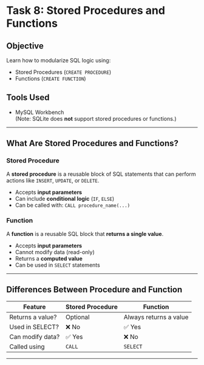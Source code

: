 #  Task 8: Stored Procedures and Functions

##  Objective
Learn how to modularize SQL logic using:
- Stored Procedures (`CREATE PROCEDURE`)
- Functions (`CREATE FUNCTION`)

##  Tools Used
- MySQL Workbench  
(Note: SQLite does **not** support stored procedures or functions.)

---

##  What Are Stored Procedures and Functions?

###  Stored Procedure
A **stored procedure** is a reusable block of SQL statements that can perform actions like `INSERT`, `UPDATE`, or `DELETE`.

- Accepts **input parameters**
- Can include **conditional logic** (`IF`, `ELSE`)
- Can be called with: `CALL procedure_name(...)`

###  Function
A **function** is a reusable SQL block that **returns a single value**.

- Accepts **input parameters**
- Cannot modify data (read-only)
- Returns a **computed value**
- Can be used in `SELECT` statements

---

##  Differences Between Procedure and Function

| Feature            | Stored Procedure     | Function               |
|--------------------|----------------------|------------------------|
| Returns a value?   | Optional             | Always returns a value |
| Used in SELECT?    | ❌ No                | ✅ Yes                 |
| Can modify data?   | ✅ Yes               | ❌ No                 |
| Called using       | `CALL`               | `SELECT`               |

---



